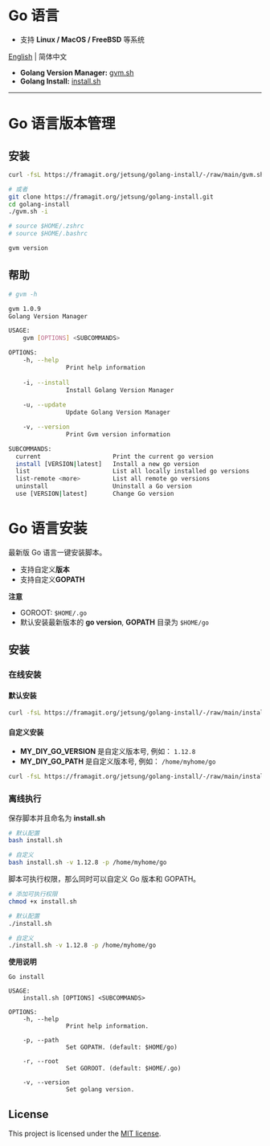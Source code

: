 # Go 语言

- 支持 **Linux / MacOS / FreeBSD** 等系统

[English](./README.md) | 简体中文

- **Golang Version Manager:** [gvm.sh](#go-语言版本管理)
- **Golang Install:** [install.sh](#go-语言安装)

---

# Go 语言版本管理

## 安装

```bash
curl -fsL https://framagit.org/jetsung/golang-install/-/raw/main/gvm.sh | bash

# 或者
git clone https://framagit.org/jetsung/golang-install.git
cd golang-install
./gvm.sh -i

# source $HOME/.zshrc
# source $HOME/.bashrc

gvm version
```

## 帮助

```bash
# gvm -h

gvm 1.0.9
Golang Version Manager

USAGE:
    gvm [OPTIONS] <SUBCOMMANDS>

OPTIONS:
    -h, --help
                Print help information
            
    -i, --install
                Install Golang Version Manager
            
    -u, --update
                Update Golang Version Manager

    -v, --version
                Print Gvm version information

SUBCOMMANDS:
  current                    Print the current go version
  install [VERSION|latest]   Install a new go version  
  list                       List all locally installed go versions
  list-remote <more>         List all remote go versions
  uninstall                  Uninstall a Go version                
  use [VERSION|latest]       Change Go version
```

# Go 语言安装

最新版 Go 语言一键安装脚本。

- 支持自定义**版本**
- 支持自定义**GOPATH**

**注意**

- GOROOT: `$HOME/.go`
- 默认安装最新版本的 **go version**, **GOPATH** 目录为 `$HOME/go`

## 安装

### 在线安装

#### 默认安装

```sh
curl -fsL https://framagit.org/jetsung/golang-install/-/raw/main/install.sh | bash
```

#### 自定义安装

- **MY_DIY_GO_VERSION** 是自定义版本号, 例如： `1.12.8`
- **MY_DIY_GO_PATH** 是自定义版本号, 例如： `/home/myhome/go`

```sh
curl -fsL https://framagit.org/jetsung/golang-install/-/raw/main/install.sh | bash -s -- -v MY_DIY_GO_VERSION -p MY_DIY_GO_PATH
```

### 离线执行

保存脚本并且命名为 **install.sh**

```sh
# 默认配置
bash install.sh

# 自定义
bash install.sh -v 1.12.8 -p /home/myhome/go
```

脚本可执行权限，那么同时可以自定义 Go 版本和 GOPATH。

```sh
# 添加可执行权限
chmod +x install.sh

# 默认配置
./install.sh

# 自定义
./install.sh -v 1.12.8 -p /home/myhome/go
```

**使用说明**

```
Go install

USAGE:
    install.sh [OPTIONS] <SUBCOMMANDS>

OPTIONS:
    -h, --help
                Print help information.

    -p, --path
                Set GOPATH. (default: $HOME/go)

    -r, --root
                Set GOROOT. (default: $HOME/.go)

    -v, --version
                Set golang version.

```

## License

This project is licensed under the [MIT license](./LICENSE).
